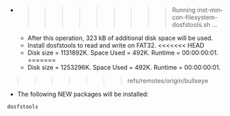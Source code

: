 * >>>>>>>>> Running inst-min-con-filesystem-dosfstools.sh ...
  * After this operation, 323 kB of additional disk space will be used.
  * Install dosfstools to read and write on FAT32.
<<<<<<< HEAD
  * Disk size = 1131892K. Space Used = 492K. Runtime = 00:00:00:01.
=======
  * Disk size = 1253296K. Space Used = 492K. Runtime = 00:00:00:01.
>>>>>>> refs/remotes/origin/bullseye
  * The following NEW packages will be installed:
  ```bash
dosfstools
  ```
